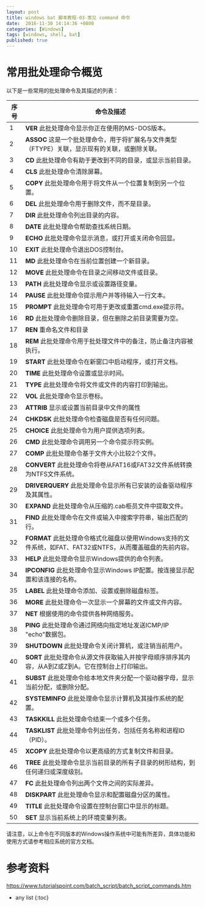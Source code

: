 ```yaml
---
layout: post
title: windows bat 脚本教程-03-常见 command 命令 
date:  2016-11-30 14:14:36 +0800
categories: [Windows]
tags: [windows, shell, bat]
published: true
---
```



# 常用批处理命令概览

以下是一些常用的批处理命令及其描述的列表：

| 序号 | 命令及描述 |
|------|------------|
| 1    | **VER** 此批处理命令显示你正在使用的MS-DOS版本。 |
| 2    | **ASSOC** 这是一个批处理命令，用于将扩展名与文件类型（FTYPE）关联，显示现有的关联，或删除关联。 |
| 3    | **CD** 此批处理命令有助于更改到不同的目录，或显示当前目录。 |
| 4    | **CLS** 此批处理命令清除屏幕。 |
| 5    | **COPY** 此批处理命令用于将文件从一个位置复制到另一个位置。 |
| 6    | **DEL** 此批处理命令用于删除文件，而不是目录。 |
| 7    | **DIR** 此批处理命令列出目录的内容。 |
| 8    | **DATE** 此批处理命令帮助查找系统日期。 |
| 9    | **ECHO** 此批处理命令显示消息，或打开或关闭命令回显。 |
| 10   | **EXIT** 此批处理命令退出DOS控制台。 |
| 11   | **MD** 此批处理命令在当前位置创建一个新目录。 |
| 12   | **MOVE** 此批处理命令在目录之间移动文件或目录。 |
| 13   | **PATH** 此批处理命令显示或设置路径变量。 |
| 14   | **PAUSE** 此批处理命令提示用户并等待输入一行文本。 |
| 15   | **PROMPT** 此批处理命令可用于更改或重置cmd.exe提示符。 |
| 16   | **RD** 此批处理命令删除目录，但在删除之前目录需要为空。 |
| 17   | **REN** 重命名文件和目录 |
| 18   | **REM** 此批处理命令用于批处理文件中的备注，防止备注内容被执行。 |
| 19   | **START** 此批处理命令在新窗口中启动程序，或打开文档。 |
| 20   | **TIME** 此批处理命令设置或显示时间。 |
| 21   | **TYPE** 此批处理命令将文件或文件的内容打印到输出。 |
| 22   | **VOL** 此批处理命令显示卷标。 |
| 23   | **ATTRIB** 显示或设置当前目录中文件的属性 |
| 24   | **CHKDSK** 此批处理命令检查磁盘是否有任何问题。 |
| 25   | **CHOICE** 此批处理命令为用户提供选项列表。 |
| 26   | **CMD** 此批处理命令调用另一个命令提示符实例。 |
| 27   | **COMP** 此批处理命令基于文件大小比较2个文件。 |
| 28   | **CONVERT** 此批处理命令将卷从FAT16或FAT32文件系统转换为NTFS文件系统。 |
| 29   | **DRIVERQUERY** 此批处理命令显示所有已安装的设备驱动程序及其属性。 |
| 30   | **EXPAND** 此批处理命令从压缩的.cab柜员文件中提取文件。 |
| 31   | **FIND** 此批处理命令在文件或输入中搜索字符串，输出匹配的行。 |
| 32   | **FORMAT** 此批处理命令格式化磁盘以使用Windows支持的文件系统，如FAT、FAT32或NTFS，从而覆盖磁盘的先前内容。 |
| 33   | **HELP** 此批处理命令显示Windows提供的命令列表。 |
| 34   | **IPCONFIG** 此批处理命令显示Windows IP配置。按连接显示配置和该连接的名称。 |
| 35   | **LABEL** 此批处理命令添加、设置或删除磁盘标签。 |
| 36   | **MORE** 此批处理命令一次显示一个屏幕的文件或文件内容。 |
| 37   | **NET** 根据使用的命令提供各种网络服务。 |
| 38   | **PING** 此批处理命令通过网络向指定地址发送ICMP/IP "echo"数据包。 |
| 39   | **SHUTDOWN** 此批处理命令关闭计算机，或注销当前用户。 |
| 40   | **SORT** 此批处理命令从源文件获取输入并按字母顺序排序其内容，从A到Z或Z到A。它在控制台上打印输出。 |
| 41   | **SUBST** 此批处理命令给本地文件夹分配一个驱动器字母，显示当前分配，或删除分配。 |
| 42   | **SYSTEMINFO** 此批处理命令显示计算机及其操作系统的配置。 |
| 43   | **TASKKILL** 此批处理命令结束一个或多个任务。 |
| 44   | **TASKLIST** 此批处理命令列出任务，包括任务名称和进程ID（PID）。 |
| 45   | **XCOPY** 此批处理命令以更高级的方式复制文件和目录。 |
| 46   | **TREE** 此批处理命令显示当前目录的所有子目录的树形结构，到任何递归或深度级别。 |
| 47   | **FC** 此批处理命令列出两个文件之间的实际差异。 |
| 48   | **DISKPART** 此批处理命令显示和配置磁盘分区的属性。 |
| 49   | **TITLE** 此批处理命令设置在控制台窗口中显示的标题。 |
| 50   | **SET** 显示当前系统上的环境变量列表。 |

请注意，以上命令在不同版本的Windows操作系统中可能有所差异，具体功能和使用方式请参考相应系统的官方文档。

# 参考资料

https://www.tutorialspoint.com/batch_script/batch_script_commands.htm

* any list
{:toc}